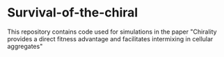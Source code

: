 # Survival-of-the-chiral
This repository contains code used for simulations in the paper  "Chirality provides a direct fitness advantage and facilitates intermixing in cellular aggregates"
